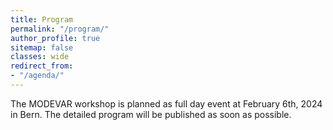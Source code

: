 ```yaml
---
title: Program
permalink: "/program/"
author_profile: true
sitemap: false
classes: wide
redirect_from:
- "/agenda/"
---
```


The MODEVAR workshop is planned as full day event at February 6th, 2024 in Bern. The detailed program will be published as soon as possible.
